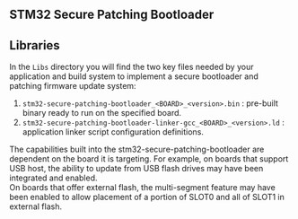 ## STM32 Secure Patching Bootloader

## Libraries

In the `Libs` directory you will find the two key files needed by your application and build system to implement a secure bootloader and patching firmware update system:

1. `stm32-secure-patching-bootloader_<BOARD>_<version>.bin` : pre-built binary ready to run on the specified board.
2. `stm32-secure-patching-bootloader-linker-gcc_<BOARD>_<version>.ld` : application linker script configuration definitions.

The capabilities built into the stm32-secure-patching-bootloader are dependent on the board it is targeting.  For example, on boards that support USB host, the ability to update from USB flash drives may have been integrated and enabled.  
On boards that offer external flash, the multi-segment feature may have been enabled to allow placement of a portion of SLOT0 and all of SLOT1 in external flash.



